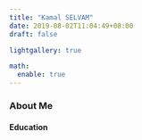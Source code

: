 ```yaml
---
title: "Kamal SELVAM"
date: 2019-08-02T11:04:49+08:00
draft: false

lightgallery: true

math:
  enable: true
---
```




### About Me

#### Education
